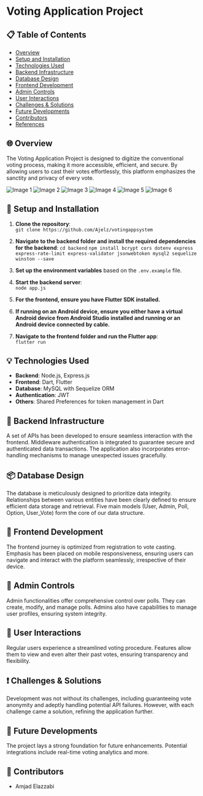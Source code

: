 # Voting Application Project

## 📋 Table of Contents

- [Overview](#overview)
- [Setup and Installation](#setup-and-installation)
- [Technologies Used](#technologies-used)
- [Backend Infrastructure](#backend-infrastructure)
- [Database Design](#database-design)
- [Frontend Development](#frontend-development)
- [Admin Controls](#admin-controls)
- [User Interactions](#user-interactions)
- [Challenges & Solutions](#challenges--solutions)
- [Future Developments](#future-developments)
- [Contributors](#contributors)
- [References](#references)

## 🌐 Overview

The Voting Application Project is designed to digitize the conventional voting process, making it more accessible, efficient, and secure. By allowing users to cast their votes effortlessly, this platform emphasizes the sanctity and privacy of every vote.

![Image 1](assets/1.png)
![Image 2](assets/2.png)
![Image 3](assets/3.png)
![Image 4](assets/4.png)
![Image 5](assets/5.png)
![Image 6](assets/6.png)

## 🔧 Setup and Installation

1. **Clone the repository**:  
   `git clone https://github.com/Ajelz/votingappsystem`

2. **Navigate to the backend folder and install the required dependencies for the backend**:
   `cd backend`
   `npm install bcrypt cors dotenv express express-rate-limit express-validator jsonwebtoken mysql2 sequelize winston --save`

3. **Set up the environment variables** based on the `.env.example` file.

4. **Start the backend server**:  
`node app.js`

5. **For the frontend, ensure you have Flutter SDK installed.**

6. **If running on an Android device, ensure you either have a virtual Android device from Android Studio installed and running or an Android device connected by cable.**

7. **Navigate to the frontend folder and run the Flutter app**:  
`flutter run`

## 💡 Technologies Used

- **Backend**: Node.js, Express.js
- **Frontend**: Dart, Flutter
- **Database**: MySQL with Sequelize ORM
- **Authentication**: JWT
- **Others**: Shared Preferences for token management in Dart

## 🚀 Backend Infrastructure

A set of APIs has been developed to ensure seamless interaction with the frontend. Middleware authentication is integrated to guarantee secure and authenticated data transactions. The application also incorporates error-handling mechanisms to manage unexpected issues gracefully.

## 📦 Database Design

The database is meticulously designed to prioritize data integrity. Relationships between various entities have been clearly defined to ensure efficient data storage and retrieval. Five main models (User, Admin, Poll, Option, User_Vote) form the core of our data structure.

## 🎨 Frontend Development

The frontend journey is optimized from registration to vote casting. Emphasis has been placed on mobile responsiveness, ensuring users can navigate and interact with the platform seamlessly, irrespective of their device.

## 🔑 Admin Controls

Admin functionalities offer comprehensive control over polls. They can create, modify, and manage polls. Admins also have capabilities to manage user profiles, ensuring system integrity.

## 🙋 User Interactions

Regular users experience a streamlined voting procedure. Features allow them to view and even alter their past votes, ensuring transparency and flexibility.

## ❗ Challenges & Solutions

Development was not without its challenges, including guaranteeing vote anonymity and adeptly handling potential API failures. However, with each challenge came a solution, refining the application further.

## 🌱 Future Developments

The project lays a strong foundation for future enhancements. Potential integrations include real-time voting analytics and more.

## 👥 Contributors

- Amjad Elazzabi
